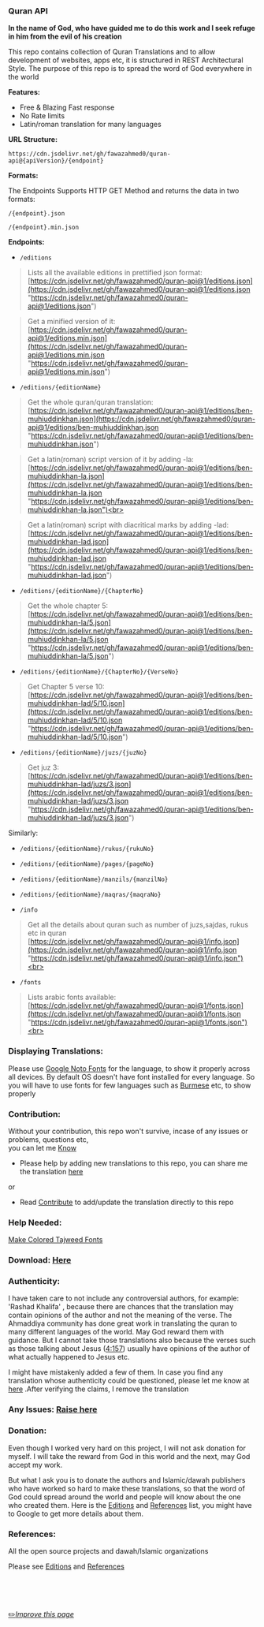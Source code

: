 ### Quran API                                                                                       
**In the name of God, who have guided me to do this work and I seek refuge in him from the evil of his creation**


This repo contains collection of Quran Translations and to allow development of websites, apps etc, it is structured in REST Architectural Style.
The purpose of this repo is to spread the word of God everywhere in the world

**Features:**
- Free & Blazing Fast response
- No Rate limits
- Latin/roman translation for many languages


**URL Structure:**

`https://cdn.jsdelivr.net/gh/fawazahmed0/quran-api@{apiVersion}/{endpoint}`

**Formats:**

The Endpoints Supports HTTP GET Method and returns the data in  two formats:

`/{endpoint}.json`

`/{endpoint}.min.json`

**Endpoints:**

- `/editions`<br>
> Lists all the available editions in prettified json format:<br>
 [https://cdn.jsdelivr.net/gh/fawazahmed0/quran-api@1/editions.json](https://cdn.jsdelivr.net/gh/fawazahmed0/quran-api@1/editions.json "https://cdn.jsdelivr.net/gh/fawazahmed0/quran-api@1/editions.json") <br>
 
> Get a minified version of it:<br>
[https://cdn.jsdelivr.net/gh/fawazahmed0/quran-api@1/editions.min.json](https://cdn.jsdelivr.net/gh/fawazahmed0/quran-api@1/editions.min.json "https://cdn.jsdelivr.net/gh/fawazahmed0/quran-api@1/editions.min.json")

- `/editions/{editionName}`<br>
> Get the whole quran/quran translation:<br>
[https://cdn.jsdelivr.net/gh/fawazahmed0/quran-api@1/editions/ben-muhiuddinkhan.json](https://cdn.jsdelivr.net/gh/fawazahmed0/quran-api@1/editions/ben-muhiuddinkhan.json "https://cdn.jsdelivr.net/gh/fawazahmed0/quran-api@1/editions/ben-muhiuddinkhan.json") <br>

> Get a latin(roman) script version of it by adding -la:<br>
[https://cdn.jsdelivr.net/gh/fawazahmed0/quran-api@1/editions/ben-muhiuddinkhan-la.json](https://cdn.jsdelivr.net/gh/fawazahmed0/quran-api@1/editions/ben-muhiuddinkhan-la.json "https://cdn.jsdelivr.net/gh/fawazahmed0/quran-api@1/editions/ben-muhiuddinkhan-la.json")<br>

> Get a latin(roman) script with diacritical marks by adding -lad:<br>
[https://cdn.jsdelivr.net/gh/fawazahmed0/quran-api@1/editions/ben-muhiuddinkhan-lad.json](https://cdn.jsdelivr.net/gh/fawazahmed0/quran-api@1/editions/ben-muhiuddinkhan-lad.json "https://cdn.jsdelivr.net/gh/fawazahmed0/quran-api@1/editions/ben-muhiuddinkhan-lad.json")

- `/editions/{editionName}/{ChapterNo}` <br>
> Get the whole chapter 5:<br>
[https://cdn.jsdelivr.net/gh/fawazahmed0/quran-api@1/editions/ben-muhiuddinkhan-la/5.json](https://cdn.jsdelivr.net/gh/fawazahmed0/quran-api@1/editions/ben-muhiuddinkhan-la/5.json "https://cdn.jsdelivr.net/gh/fawazahmed0/quran-api@1/editions/ben-muhiuddinkhan-la/5.json")


- `/editions/{editionName}/{ChapterNo}/{VerseNo}` <br>
> Get Chapter 5 verse 10:<br>
[https://cdn.jsdelivr.net/gh/fawazahmed0/quran-api@1/editions/ben-muhiuddinkhan-lad/5/10.json](https://cdn.jsdelivr.net/gh/fawazahmed0/quran-api@1/editions/ben-muhiuddinkhan-lad/5/10.json "https://cdn.jsdelivr.net/gh/fawazahmed0/quran-api@1/editions/ben-muhiuddinkhan-lad/5/10.json")

- `/editions/{editionName}/juzs/{juzNo}` <br>
> Get juz 3:<br>
[https://cdn.jsdelivr.net/gh/fawazahmed0/quran-api@1/editions/ben-muhiuddinkhan-lad/juzs/3.json](https://cdn.jsdelivr.net/gh/fawazahmed0/quran-api@1/editions/ben-muhiuddinkhan-lad/juzs/3.json "https://cdn.jsdelivr.net/gh/fawazahmed0/quran-api@1/editions/ben-muhiuddinkhan-lad/juzs/3.json")

Similarly:
- `/editions/{editionName}/rukus/{rukuNo}`
- `/editions/{editionName}/pages/{pageNo}`
- `/editions/{editionName}/manzils/{manzilNo}`
- `/editions/{editionName}/maqras/{maqraNo}`<br>

- `/info` <br>
> Get all the details about quran such as number of juzs,sajdas, rukus etc in quran <br>
[https://cdn.jsdelivr.net/gh/fawazahmed0/quran-api@1/info.json](https://cdn.jsdelivr.net/gh/fawazahmed0/quran-api@1/info.json "https://cdn.jsdelivr.net/gh/fawazahmed0/quran-api@1/info.json")<br>

- `/fonts` <br>
> Lists arabic fonts available: <br>
[https://cdn.jsdelivr.net/gh/fawazahmed0/quran-api@1/fonts.json](https://cdn.jsdelivr.net/gh/fawazahmed0/quran-api@1/fonts.json "https://cdn.jsdelivr.net/gh/fawazahmed0/quran-api@1/fonts.json")<br>

### Displaying Translations:
Please use [Google Noto Fonts](https://www.google.com/get/noto/) for the language, to show it properly across all devices. By default OS doesn't have font installed for every language. So you will have to use fonts for few languages such as [Burmese](https://www.google.com/get/noto/#serif-mymr) etc, to show properly

### Contribution:
Without your contribution, this repo won't survive, incase of any issues or problems, questions etc,<br> you can let me  [Know](https://github.com/fawazahmed0/quran-api/issues/new "Know")
- Please help by adding new translations to this repo, you can share me the translation [here](https://github.com/fawazahmed0/quran-api/issues/new "here")

or
- Read [Contribute](https://github.com/fawazahmed0/quran-api/blob/1/CONTRIBUTING.md "Contribute") to add/update the translation directly to this repo


### Help Needed:

[Make Colored Tajweed Fonts](https://github.com/fawazahmed0/quran-api/issues/12 "Make Colored Tajweed Fonts")


### Download: [Here](https://github.com/fawazahmed0/quran-api/blob/1/download.md)

### Authenticity:
I have taken care to not include any controversial authors, for example: 'Rashad Khalifa' , because there are chances that the translation may contain opinions of the author and not the meaning of the verse.
The Ahmaddiya community has done great work in translating the quran to many different languages of the world. May God reward them with guidance.
But I cannot take those translations also because the verses such as those talking about Jesus ([4:157](https://cdn.jsdelivr.net/gh/fawazahmed0/quran-api@1/editions/eng-ummmuhammad/4/157.json "4:157")) usually have opinions of the author of what actually happened to Jesus etc.

I might have mistakenly added a few of them. In case you find any translation whose authenticity could be questioned, please let me know at [here](https://github.com/fawazahmed0/quran-api/issues/new "here") .After verifying the claims, I remove the translation

### Any Issues: [Raise here](https://github.com/fawazahmed0/quran-api/issues/new "Raise here")

### Donation:
Even though I worked very hard on this project, I will not ask donation for myself. I will take the reward from God in this world and the next, may God accept my work.

But what I ask you is to donate the authors and Islamic/dawah publishers who have worked so hard to make these translations, so that the word of God could spread around the world and people will know about the one who created them.
 Here is the [Editions](https://cdn.jsdelivr.net/gh/fawazahmed0/quran-api@1/editions.json "Editions") and [References](https://github.com/fawazahmed0/quran-api/blob/1/References.md "References") list, you might have to Google to get more details about them.

### References:
All the open source projects and dawah/Islamic organizations

Please see [Editions](https://cdn.jsdelivr.net/gh/fawazahmed0/quran-api@1/editions.json "Editions") and [References](https://github.com/fawazahmed0/quran-api/blob/1/References.md "References")

<br>
<br>
<br>

[:pencil2:*Improve this page*](https://github.com/fawazahmed0/quran-api/edit/1/README.md)
